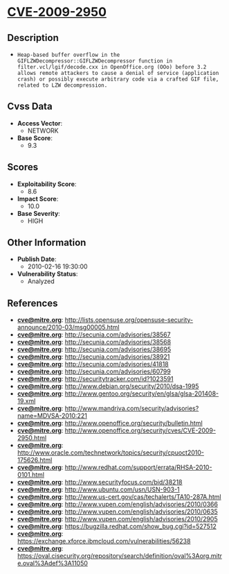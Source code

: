 
# [CVE-2009-2950](http://lists.opensuse.org/opensuse-security-announce/2010-03/msg00005.html)

## Description

- `Heap-based buffer overflow in the GIFLZWDecompressor::GIFLZWDecompressor function in filter.vcl/lgif/decode.cxx in OpenOffice.org (OOo) before 3.2 allows remote attackers to cause a denial of service (application crash) or possibly execute arbitrary code via a crafted GIF file, related to LZW decompression.`

## Cvss Data

- **Access Vector**:
  - NETWORK
- **Base Score**:
  - 9.3

## Scores

- **Exploitability Score**:
  - 8.6
- **Impact Score**:
  - 10.0
- **Base Severity**:
  - HIGH

## Other Information

- **Publish Date**:
  - 2010-02-16 19:30:00
- **Vulnerability Status**:
  - Analyzed

## References

- **cve@mitre.org**: http://lists.opensuse.org/opensuse-security-announce/2010-03/msg00005.html
- **cve@mitre.org**: http://secunia.com/advisories/38567
- **cve@mitre.org**: http://secunia.com/advisories/38568
- **cve@mitre.org**: http://secunia.com/advisories/38695
- **cve@mitre.org**: http://secunia.com/advisories/38921
- **cve@mitre.org**: http://secunia.com/advisories/41818
- **cve@mitre.org**: http://secunia.com/advisories/60799
- **cve@mitre.org**: http://securitytracker.com/id?1023591
- **cve@mitre.org**: http://www.debian.org/security/2010/dsa-1995
- **cve@mitre.org**: http://www.gentoo.org/security/en/glsa/glsa-201408-19.xml
- **cve@mitre.org**: http://www.mandriva.com/security/advisories?name=MDVSA-2010:221
- **cve@mitre.org**: http://www.openoffice.org/security/bulletin.html
- **cve@mitre.org**: http://www.openoffice.org/security/cves/CVE-2009-2950.html
- **cve@mitre.org**: http://www.oracle.com/technetwork/topics/security/cpuoct2010-175626.html
- **cve@mitre.org**: http://www.redhat.com/support/errata/RHSA-2010-0101.html
- **cve@mitre.org**: http://www.securityfocus.com/bid/38218
- **cve@mitre.org**: http://www.ubuntu.com/usn/USN-903-1
- **cve@mitre.org**: http://www.us-cert.gov/cas/techalerts/TA10-287A.html
- **cve@mitre.org**: http://www.vupen.com/english/advisories/2010/0366
- **cve@mitre.org**: http://www.vupen.com/english/advisories/2010/0635
- **cve@mitre.org**: http://www.vupen.com/english/advisories/2010/2905
- **cve@mitre.org**: https://bugzilla.redhat.com/show_bug.cgi?id=527512
- **cve@mitre.org**: https://exchange.xforce.ibmcloud.com/vulnerabilities/56238
- **cve@mitre.org**: https://oval.cisecurity.org/repository/search/definition/oval%3Aorg.mitre.oval%3Adef%3A11050
